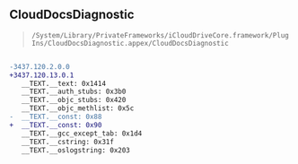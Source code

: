 ## CloudDocsDiagnostic

> `/System/Library/PrivateFrameworks/iCloudDriveCore.framework/PlugIns/CloudDocsDiagnostic.appex/CloudDocsDiagnostic`

```diff

-3437.120.2.0.0
+3437.120.13.0.1
   __TEXT.__text: 0x1414
   __TEXT.__auth_stubs: 0x3b0
   __TEXT.__objc_stubs: 0x420
   __TEXT.__objc_methlist: 0x5c
-  __TEXT.__const: 0x88
+  __TEXT.__const: 0x90
   __TEXT.__gcc_except_tab: 0x1d4
   __TEXT.__cstring: 0x31f
   __TEXT.__oslogstring: 0x203

```
